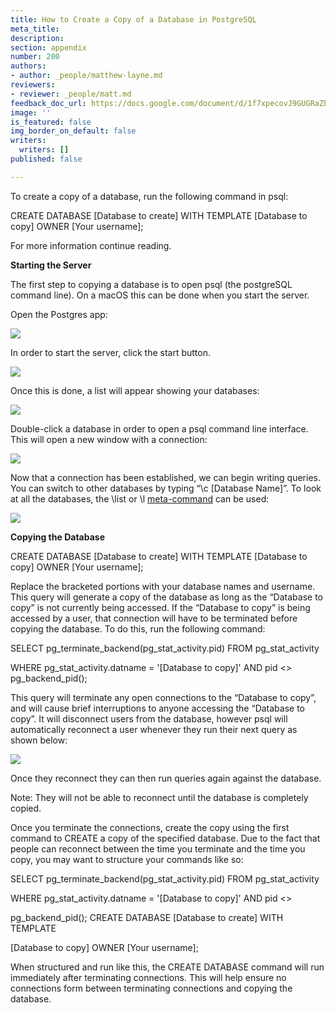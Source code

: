 ```yaml
---
title: How to Create a Copy of a Database in PostgreSQL
meta_title:
description:
section: appendix
number: 200
authors:
- author: _people/matthew-layne.md
reviewers:
- reviewer: _people/matt.md
feedback_doc_url: https://docs.google.com/document/d/1f7xpecovJ9GUGRaZhghalK66dPHwMGeLi3nFtRV8kqc/edit?usp=sharing
image: ''
is_featured: false
img_border_on_default: false
writers:
  writers: []
published: false

---
```

To create a copy of a database, run the following command in psql:

CREATE DATABASE \[Database to create\] WITH TEMPLATE \[Database to copy\] OWNER \[Your username\];

For more information continue reading.

**Starting the Server**

The first step to copying a database is to open psql (the postgreSQL command line). On a macOS this can be done when you start the server.

Open the Postgres app:

![](https://assets.website-files.com/5c197923e5851742d9bc835d/5ce56b9980dbc649bd49f89f_DdjqCSDRN567p9_qzwtxyw2PUC2-6n7RyR4K-aZm50CXyAxhxr-ZkWgbkObnLu7gp-0O2yX8fO1cTU7sHrWEXMYDMIRq1ByBP-P8MdP7IVDIo4fiR-7d45qgcUH1zlnXTInuB1-5.png)

In order to start the server, click the start button.

![](https://assets.website-files.com/5c197923e5851742d9bc835d/5ce56b995362df931c9bc967_fdKrksx_BTDJ0-sIi6LNAn0xJGU7yT8kXLzDBFOEWuf_6f_PdA7o7Z6znL52KeAPjY2wp-DrmN6diqXwh_R20wNQAn5VbQChFPBlwouK0ZzfBiN7sYWQdyguC-N11z48KPmP0VtQ.png)

Once this is done, a list will appear showing your databases:

![](https://assets.website-files.com/5c197923e5851742d9bc835d/5ce56b99d1f2a9925cedc38c_VRt9opBixujQBHdQBUfEndjvhptFZ0-_xQDovYVJECgb8B8U6xCC8oyWke9PnWczKKtkrOJFOZE5cFO5rbpNlA6QKhOwwHLJjAn9Ml4evtQDUa1_l745T0rVnxSeVKVhMDzDL8tl.png)

Double-click a database in order to open a psql command line interface. This will open a new window with a connection:

![](https://assets.website-files.com/5c197923e5851742d9bc835d/5ce56b99e35d8a703ccd389a_o9cCoZtq3UBXZgQ162T6_V6j40DYMvMfmer7aUJ5MB4vA1nlmyc5SYvhatEIotDE2fbwVs_B-UhJDxY7WFN6CcZPFCs0048HzUssA5nXaIhdgZn_dpqZX3v47ztDLk7fukrTbnuD.png)

Now that a connection has been established, we can begin writing queries. You can switch to other databases by typing “\\c \[Database Name\]”. To look at all the databases, the \\list or \\l [meta-command](https://chartio.com/resources/tutorials/how-to-list-databases-and-tables-in-postgresql-using-psql/) can be used:

![](https://assets.website-files.com/5c197923e5851742d9bc835d/5ce56b9980dbc61da849f8a0_SDd63YK9WXzgrq9o4nQDuE2cR_VHOFu3llkBItBeGPti-VMIgtWy5FScUSO4jniMMPzO66OioYosa_EkRMsLAvyECJppRSCn53DmYJme_vDe9Z_TKm-f_QSYuB-49DCGM0vHMcDf.png)

**Copying the Database**

CREATE DATABASE \[Database to create\] WITH TEMPLATE \[Database to copy\] OWNER \[Your username\];

Replace the bracketed portions with your database names and username. This query will generate a copy of the database as long as the “Database to copy” is not currently being accessed. If the “Database to copy” is being accessed by a user, that connection will have to be terminated before copying the database. To do this, run the following command:

SELECT pg_terminate_backend(pg_stat_activity.pid) FROM pg_stat_activity

WHERE pg_stat_activity.datname = '\[Database to copy\]' AND pid <> pg_backend_pid();

This query will terminate any open connections to the “Database to copy”, and will cause brief interruptions to anyone accessing the “Database to copy”. It will disconnect users from the database, however psql will automatically reconnect a user whenever they run their next query as shown below:

![](https://assets.website-files.com/5c197923e5851742d9bc835d/5ce56b99bd2f03de0694cb24_TP0JHahSe5wkZo6R6i7hPWv8uyz7dXJuym5rje2x136FAwIW5RNbM43t6SFHsSeSoPp0iqrxNxaym3AeBbttlSrLTvcz0GjPZGUNtwaQiiuNTRRX4vCwECyF4dd8MCe_xfM4jC4Q.png)

Once they reconnect they can then run queries again against the database. 

Note: They will not be able to reconnect until the database is completely copied.

Once you terminate the connections, create the copy using the first command to CREATE a copy of the specified database. Due to the fact that people can reconnect between the time you terminate and the time you copy, you may want to structure your commands like so:

SELECT pg_terminate_backend(pg_stat_activity.pid) FROM pg_stat_activity

WHERE pg_stat_activity.datname = '\[Database to copy\]' AND pid <>

pg_backend_pid(); CREATE DATABASE \[Database to create\] WITH TEMPLATE

\[Database to copy\] OWNER \[Your username\];

When structured and run like this, the CREATE DATABASE command will run immediately after terminating connections. This will help ensure no connections form between terminating connections and copying the database.
